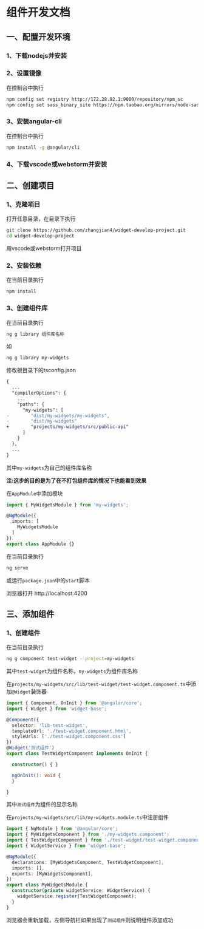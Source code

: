 # 组件开发文档

## 一、配置开发环境

### 1、下载nodejs并安装

### 2、设置镜像

在控制台中执行

```bash
npm config set registry http://172.28.92.1:9000/repository/npm_sc
npm config set sass_binary_site https://npm.taobao.org/mirrors/node-sass
```


### 3、安装angular-cli

在控制台中执行

```bash
npm install -g @angular/cli
```

### 4、下载vscode或webstorm并安装

## 二、创建项目

### 1、克隆项目

打开任意目录，在目录下执行


```bash
git clone https://github.com/zhangjian4/widget-develop-project.git
cd widget-develop-project
```

用vscode或webstorm打开项目

### 2、安装依赖

在当前目录执行

```bash
npm install
```

### 3、创建组件库

在当前目录执行

```bash
ng g library 组件库名称
```

如

```bash
ng g library my-widgets
```

修改根目录下的tsconfig.json

```diff
{
  ...
  "compilerOptions": {
    ...
    "paths": {
      "my-widgets": [
-        "dist/my-widgets/my-widgets",
-        "dist/my-widgets"
+        "projects/my-widgets/src/public-api"
      ]
    }
  },
  ...
}
```

其中`my-widgets`为自己的组件库名称

**注:这步的目的是为了在不打包组件库的情况下也能看到效果**

在`AppModule`中添加模块

```typescript
import { MyWidgetsModule } from 'my-widgets';

@NgModule({
  imports: [
    MyWidgetsModule
  ]
})
export class AppModule {}
```

在当前目录执行

```bash
ng serve
```
或运行`package.json`中的`start`脚本

浏览器打开 http://localhost:4200

## 三、添加组件

### 1、创建组件
在当前目录执行

```bash
ng g component test-widget --project=my-widgets
```

其中`test-widget`为组件名称，`my-widgets`为组件库名称

在`projects/my-widgets/src/lib/test-widget/test-widget.component.ts`中添加`@Widget`装饰器

```typescript
import { Component, OnInit } from '@angular/core';
import { Widget } from 'widget-base';

@Component({
  selector: 'lib-test-widget',
  templateUrl: './test-widget.component.html',
  styleUrls: ['./test-widget.component.css']
})
@Widget('测试组件')
export class TestWidgetComponent implements OnInit {

  constructor() { }

  ngOnInit(): void {
  }

}

```

其中`测试组件`为组件的显示名称


在`projects/my-widgets/src/lib/my-widgets.module.ts`中注册组件

```typescript
import { NgModule } from '@angular/core';
import { MyWidgetsComponent } from './my-widgets.component';
import { TestWidgetComponent } from './test-widget/test-widget.component';
import { WidgetService } from 'widget-base';

@NgModule({
  declarations: [MyWidgetsComponent, TestWidgetComponent],
  imports: [],
  exports: [MyWidgetsComponent],
})
export class MyWidgetsModule {
  constructor(private widgetService: WidgetService) {
    widgetService.register(TestWidgetComponent);
  }
}

```

浏览器会重新加载，左侧导航栏如果出现了`测试组件`则说明组件添加成功





